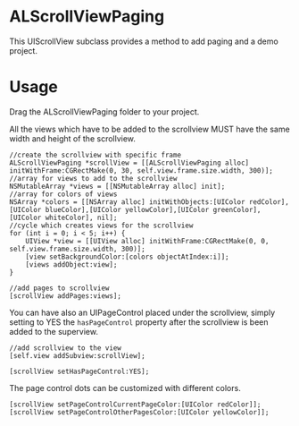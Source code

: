 ALScrollViewPaging
==================

This UIScrollView subclass provides a method to add paging and a demo project.

Usage
==================

Drag the ALScrollViewPaging folder to your project.

All the views which have to be added to the scrollview MUST have the same width and height of the scrollview.

    //create the scrollview with specific frame
    ALScrollViewPaging *scrollView = [[ALScrollViewPaging alloc] initWithFrame:CGRectMake(0, 30, self.view.frame.size.width, 300)];
    //array for views to add to the scrollview
    NSMutableArray *views = [[NSMutableArray alloc] init];
    //array for colors of views
    NSArray *colors = [[NSArray alloc] initWithObjects:[UIColor redColor],[UIColor blueColor],[UIColor yellowColor],[UIColor greenColor],[UIColor whiteColor], nil];
    //cycle which creates views for the scrollview
    for (int i = 0; i < 5; i++) {
        UIView *view = [[UIView alloc] initWithFrame:CGRectMake(0, 0, self.view.frame.size.width, 300)];
        [view setBackgroundColor:[colors objectAtIndex:i]];
        [views addObject:view];
    }
    
    //add pages to scrollview
    [scrollView addPages:views];

You can have also an UIPageControl placed under the scrollview, simply setting to YES the ```hasPageControl``` property after the scrollview is been added to the superview.

    //add scrollview to the view
    [self.view addSubview:scrollView];
    
    [scrollView setHasPageControl:YES];
    
The page control dots can be customized with different colors.

    [scrollView setPageControlCurrentPageColor:[UIColor redColor]];
    [scrollView setPageControlOtherPagesColor:[UIColor yellowColor]];
